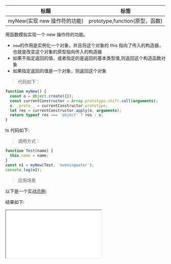 | 标题                         | 标签                           |
| ---------------------------- | ------------------------------ |
| myNew(实现 new 操作符的功能) | prototype,function(原型，函数) |

用函数模拟实现一个 new 操作符的功能。

- `new`的作用是实例化一个对象，并且将这个对象的 this 指向了传入的构造器，也就是改变这个对象的原型指向传入的构造器
- 如果不指定返回的值，或者指定的是返回的基本类型值,则返回这个构造函数对象
- 如果指定返回的值是一个对象，则返回这个对象

> 代码如下：

```js
function myNew() {
  const o = Object.create({});
  const currentConstructor = Array.prototype.shift.call(arguments);
  o.__proto__ = currentConstructor.prototype;
  let res = currentConstructor.apply(o, arguments);
  return typeof res === 'object' ? res : o;
}
```
ts 代码如下:

<div class="code-editor" data-url="codes/javascript/ts/my-new.ts" data-language="typescript"></div>

> 调用方式：

```js
function Test(name) {
  this.name = name;
}
const n1 = myNew(Test, 'eveningwater');
console.log(n1);
```

> 应用场景

以下是一个实战<a href="codes/javascript/html/my-new.html" target="_blank" rel="noopener noreferrer">示例</a>:

<div class="code-editor" data-url="codes/javascript/html/my-new.html" data-language="html"></div>

结果如下:

<iframe src="codes/javascript/html/my-new.html"></iframe>
